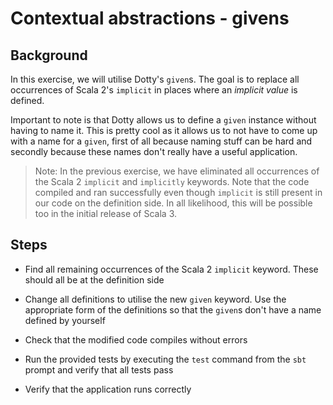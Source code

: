 # Contextual abstractions - givens

## Background

In this exercise, we will utilise Dotty's `given`s. The goal is to replace
all occurrences of Scala 2's `implicit` in places where an *implicit value*
is defined.

Important to note is that Dotty allows us to define a `given` instance without
having to name it. This is pretty cool as it allows us to not have to come up
with a name for a `given`, first of all because naming stuff can be hard and
secondly because these names don't really have a useful application.

> Note: In the previous exercise, we have eliminated all occurrences of the
Scala 2 `implicit` and `implicitly` keywords. Note that the code compiled and ran
successfully even though `implicit` is still present in our code on the
definition side. In all likelihood, this will be possible too in the initial
release of Scala 3.

## Steps

- Find all remaining occurrences of the Scala 2 `implicit` keyword. These
  should all be at the definition side

- Change all definitions to utilise the new `given` keyword. Use the
  appropriate form of the definitions so that the `given`s don't have a name
  defined by yourself

- Check that the modified code compiles without errors

- Run the provided tests by executing the `test` command from the `sbt` prompt
  and verify that all tests pass

- Verify that the application runs correctly
